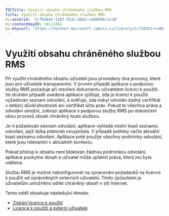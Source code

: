 ```yaml
---
TOCTitle: Využití obsahu chráněného službou RMS
Title: Využití obsahu chráněného službou RMS
ms:assetid: '3cf6d64b-1187-433c-bbb2-c68069bc3c30'
ms:contentKeyID: 18113264
ms:mtpsurl: 'https://technet.microsoft.com/cs-cz/library/Cc720251(v=WS.10)'
---
```


Využití obsahu chráněného službou RMS
=====================================

Při využití chráněného obsahu uživateli jsou provedeny dva procesy, které jsou pro uživatele transparentní. V prvním případě aplikace s podporou služby RMS požaduje při otevření dokumentu uživatelem licenci k použití. Ve druhém případě uvedená aplikace zjišťuje, zda je licencí k použití vyžadován seznam odvolání, a ověřuje, zda nebyl odvolán žádný certifikát v řetězci důvěryhodnosti ani certifikát účtu práv. Pokud to všechna práva a odvolání umožní, zobrazí aplikace s podporou služby RMS po dokončení obou procesů obsah chráněný touto službou.

Je-li požadován seznam odvolání, aplikace vyhledá místní kopii seznamu odvolání, jejíž doba platnosti nevypršela. V případě potřeby načte aktuální kopii seznamu odvolání. Aplikace poté použije všechny podmínky odvolání, které jsou relevantní v aktuálním kontextu.

Pokud přístup k obsahu není blokován žádnou podmínkou odvolání, aplikace poskytne obsah a uživatel může uplatnit práva, která mu byla udělena.

Službu RMS je možné nakonfigurovat na zpracování požadavků na licence k použití od oprávněných externích uživatelů. Tímto způsobem je uživatelům umožněno sdílet chráněný obsah v síti Internet.

Tento oddíl obsahuje následující témata:

-   [Získání licence k použití](https://technet.microsoft.com/0b6cde34-418a-4dee-9d27-b65b93b535ac)
-   [Licence k použití a externí uživatelé](https://technet.microsoft.com/02db9bda-180e-438f-863d-26252083a471)
